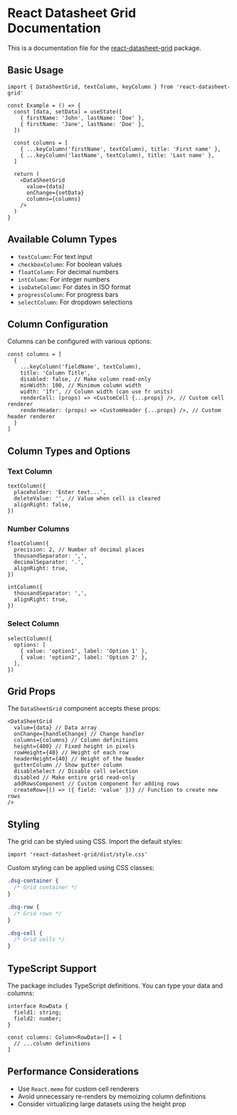 # React Datasheet Grid Documentation

This is a documentation file for the [react-datasheet-grid](https://github.com/nick-keller/react-datasheet-grid) package.

## Basic Usage

```tsx
import { DataSheetGrid, textColumn, keyColumn } from 'react-datasheet-grid'

const Example = () => {
  const [data, setData] = useState([
    { firstName: 'John', lastName: 'Doe' },
    { firstName: 'Jane', lastName: 'Doe' },
  ])

  const columns = [
    { ...keyColumn('firstName', textColumn), title: 'First name' },
    { ...keyColumn('lastName', textColumn), title: 'Last name' },
  ]

  return (
    <DataSheetGrid
      value={data}
      onChange={setData}
      columns={columns}
    />
  )
}
```

## Available Column Types

- `textColumn`: For text input
- `checkboxColumn`: For boolean values
- `floatColumn`: For decimal numbers
- `intColumn`: For integer numbers
- `isoDateColumn`: For dates in ISO format
- `progressColumn`: For progress bars
- `selectColumn`: For dropdown selections

## Column Configuration

Columns can be configured with various options:

```tsx
const columns = [
  {
    ...keyColumn('fieldName', textColumn),
    title: 'Column Title',
    disabled: false, // Make column read-only
    minWidth: 100, // Minimum column width
    width: '1fr', // Column width (can use fr units)
    renderCell: (props) => <CustomCell {...props} />, // Custom cell renderer
    renderHeader: (props) => <CustomHeader {...props} />, // Custom header renderer
  }
]
```

## Column Types and Options

### Text Column
```tsx
textColumn({
  placeholder: 'Enter text...',
  deleteValue: '', // Value when cell is cleared
  alignRight: false,
})
```

### Number Columns
```tsx
floatColumn({
  precision: 2, // Number of decimal places
  thousandSeparator: ',',
  decimalSeparator: '.',
  alignRight: true,
})

intColumn({
  thousandSeparator: ',',
  alignRight: true,
})
```

### Select Column
```tsx
selectColumn({
  options: [
    { value: 'option1', label: 'Option 1' },
    { value: 'option2', label: 'Option 2' },
  ],
})
```

## Grid Props

The `DataSheetGrid` component accepts these props:

```tsx
<DataSheetGrid
  value={data} // Data array
  onChange={handleChange} // Change handler
  columns={columns} // Column definitions
  height={400} // Fixed height in pixels
  rowHeight={40} // Height of each row
  headerHeight={40} // Height of the header
  gutterColumn // Show gutter column
  disableSelect // Disable cell selection
  disabled // Make entire grid read-only
  addRowsComponent // Custom component for adding rows
  createRow={() => ({ field: 'value' })} // Function to create new rows
/>
```

## Styling

The grid can be styled using CSS. Import the default styles:

```tsx
import 'react-datasheet-grid/dist/style.css'
```

Custom styling can be applied using CSS classes:

```css
.dsg-container {
  /* Grid container */
}

.dsg-row {
  /* Grid rows */
}

.dsg-cell {
  /* Grid cells */
}
```

## TypeScript Support

The package includes TypeScript definitions. You can type your data and columns:

```tsx
interface RowData {
  field1: string;
  field2: number;
}

const columns: Column<RowData>[] = [
  // ...column definitions
]
```

## Performance Considerations

- Use `React.memo` for custom cell renderers
- Avoid unnecessary re-renders by memoizing column definitions
- Consider virtualizing large datasets using the height prop 